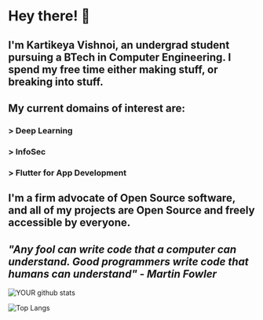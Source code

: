 # Hey there! 👋

## I'm Kartikeya Vishnoi, an undergrad student pursuing a BTech in Computer Engineering. I spend my free time either making stuff, or breaking into stuff.

## My current domains of interest are:
### > Deep Learning
### > InfoSec
### > Flutter for App Development

## I'm a firm advocate of Open Source software, and all of my projects are Open Source and freely accessible by everyone.

## *"Any fool can write code that a computer can understand. Good programmers write code that humans can understand" - Martin Fowler*


![YOUR github stats](https://github-readme-stats.vercel.app/api?username=kv778&show_icons=true&theme=radical)


![Top Langs](https://github-readme-stats.vercel.app/api/top-langs/?username=kv778)

<!--
**kv778/kv778** is a ✨ _special_ ✨ repository because its `README.md` (this file) appears on your GitHub profile.

Here are some ideas to get you started:

- 🔭 I’m currently working on ...
- 🌱 I’m currently learning ...
- 👯 I’m looking to collaborate on ...
- 🤔 I’m looking for help with ...
- 💬 Ask me about ...
- 📫 How to reach me: ...
- 😄 Pronouns: ...
- ⚡ Fun fact: ...
-->
